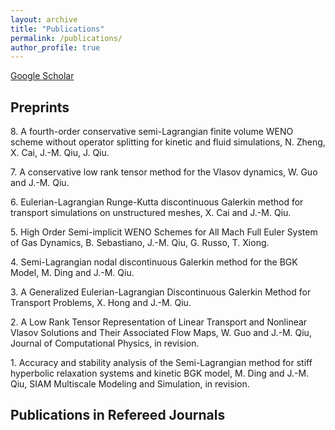 ```yaml
---
layout: archive
title: "Publications"
permalink: /publications/
author_profile: true
---
```


[Google Scholar](https://scholar.google.com/citations?hl=en&user=eCEowlgAAAAJ)

## Preprints

8\. A fourth-order conservative semi-Lagrangian finite volume WENO scheme without operator splitting for kinetic and fluid simulations, N. Zheng, X. Cai, J.-M. Qiu, J. Qiu.

7\. A conservative low rank tensor method for the Vlasov dynamics, W. Guo  and J.-M. Qiu. 

6\. Eulerian-Lagrangian Runge-Kutta discontinuous Galerkin method for transport simulations on unstructured meshes, X. Cai and J.-M. Qiu. 

5\. High Order Semi-implicit WENO Schemes for All Mach Full Euler System of Gas Dynamics, B. Sebastiano, J.-M. Qiu, G. Russo, T. Xiong. 

4\. Semi-Lagrangian nodal discontinuous Galerkin method for the BGK Model, M. Ding and J.-M. Qiu. 

3\. A Generalized Eulerian-Lagrangian Discontinuous Galerkin Method for Transport Problems, X. Hong and J.-M. Qiu.

2\. A Low Rank Tensor Representation of Linear Transport and Nonlinear Vlasov Solutions and Their Associated Flow Maps, W. Guo  and J.-M. Qiu, Journal of Computational Physics, in revision. 

1\. Accuracy and stability analysis of the Semi-Lagrangian method for stiff hyperbolic relaxation systems and kinetic BGK model, M. Ding and J.-M. Qiu, SIAM Multiscale Modeling and Simulation, in revision.  

## Publications in Refereed Journals


